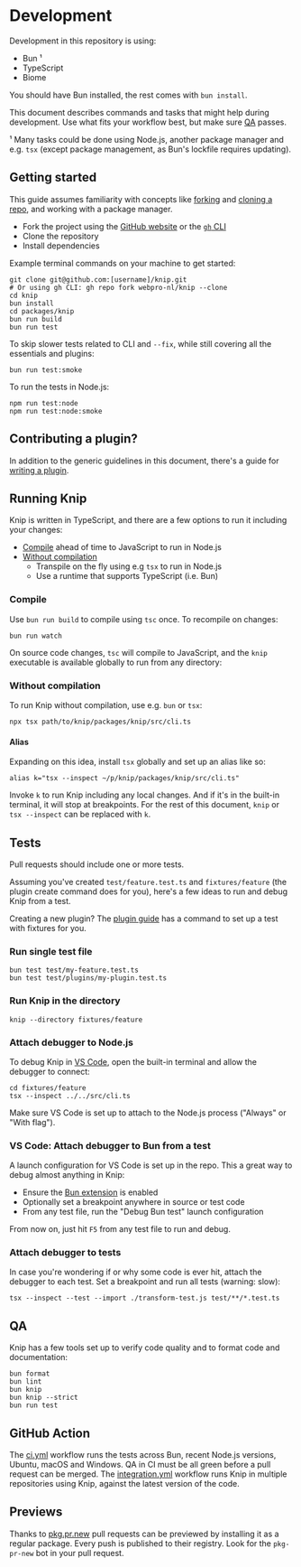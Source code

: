 # Development

Development in this repository is using:

- Bun ¹
- TypeScript
- Biome

You should have Bun installed, the rest comes with `bun install`.

This document describes commands and tasks that might help during development.
Use what fits your workflow best, but make sure [QA][1] passes.

¹ Many tasks could be done using Node.js, another package manager and e.g. `tsx`
(except package management, as Bun's lockfile requires updating).

## Getting started

This guide assumes familiarity with concepts like [forking][2] and [cloning a
repo][3], and working with a package manager.

- Fork the project using the [GitHub website][4] or the [`gh` CLI][5]
- Clone the repository
- Install dependencies

Example terminal commands on your machine to get started:

```shell
git clone git@github.com:[username]/knip.git
# Or using gh CLI: gh repo fork webpro-nl/knip --clone
cd knip
bun install
cd packages/knip
bun run build
bun run test
```

To skip slower tests related to CLI and `--fix`, while still covering all the
essentials and plugins:

```shell
bun run test:smoke
```

To run the tests in Node.js:

```shell
npm run test:node
npm run test:node:smoke
```

## Contributing a plugin?

In addition to the generic guidelines in this document, there's a guide for
[writing a plugin][6].

## Running Knip

Knip is written in TypeScript, and there are a few options to run it including
your changes:

- [Compile][7] ahead of time to JavaScript to run in Node.js
- [Without compilation][8]
  - Transpile on the fly using e.g `tsx` to run in Node.js
  - Use a runtime that supports TypeScript (i.e. Bun)

### Compile

Use `bun run build` to compile using `tsc` once. To recompile on changes:

```shell
bun run watch
```

On source code changes, `tsc` will compile to JavaScript, and the `knip`
executable is available globally to run from any directory:

### Without compilation

To run Knip without compilation, use e.g. `bun` or `tsx`:

```shell
npx tsx path/to/knip/packages/knip/src/cli.ts
```

#### Alias

Expanding on this idea, install `tsx` globally and set up an alias like so:

```shell
alias k="tsx --inspect ~/p/knip/packages/knip/src/cli.ts"
```

Invoke `k` to run Knip including any local changes. And if it's in the built-in
terminal, it will stop at breakpoints. For the rest of this document, `knip` or
`tsx --inspect` can be replaced with `k`.

## Tests

Pull requests should include one or more tests.

Assuming you've created `test/feature.test.ts` and `fixtures/feature` (the
plugin create command does for you), here's a few ideas to run and debug Knip
from a test.

Creating a new plugin? The [plugin guide][9] has a command to set up a test with
fixtures for you.

### Run single test file

```shell
bun test test/my-feature.test.ts
bun test test/plugins/my-plugin.test.ts
```

### Run Knip in the directory

```shell
knip --directory fixtures/feature
```

### Attach debugger to Node.js

To debug Knip in [VS Code][10], open the built-in terminal and allow the
debugger to connect:

```shell
cd fixtures/feature
tsx --inspect ../../src/cli.ts
```

Make sure VS Code is set up to attach to the Node.js process ("Always" or "With
flag").

### VS Code: Attach debugger to Bun from a test

A launch configuration for VS Code is set up in the repo. This a great way to
debug almost anything in Knip:

- Ensure the [Bun extension][11] is enabled
- Optionally set a breakpoint anywhere in source or test code
- From any test file, run the "Debug Bun test" launch configuration

From now on, just hit `F5` from any test file to run and debug.

### Attach debugger to tests

In case you're wondering if or why some code is ever hit, attach the debugger to
each test. Set a breakpoint and run all tests (warning: slow):

```shell
tsx --inspect --test --import ./transform-test.js test/**/*.test.ts
```

## QA

Knip has a few tools set up to verify code quality and to format code and
documentation:

```shell
bun format
bun lint
bun knip
bun knip --strict
bun run test
```

## GitHub Action

The [ci.yml][12] workflow runs the tests across Bun, recent Node.js versions,
Ubuntu, macOS and Windows. QA in CI must be all green before a pull request can
be merged. The [integration.yml][13] workflow runs Knip in multiple repositories
using Knip, against the latest version of the code.

## Previews

Thanks to [pkg.pr.new][14] pull requests can be previewed by installing it as a
regular package. Every push is published to their registry. Look for the
`pkg-pr-new` bot in your pull request.

[1]: #qa
[2]: https://docs.github.com/get-started/quickstart/fork-a-repo
[3]:
  https://docs.github.com/en/repositories/creating-and-managing-repositories/cloning-a-repository
[4]: https://github.com/webpro-nl/knip
[5]: https://cli.github.com/
[6]: https://knip.dev/guides/writing-a-plugin/
[7]: #compile
[8]: #without-compilation
[9]: https://knip.dev/guides/writing-a-plugin#create-a-new-plugin
[10]: https://code.visualstudio.com/docs/nodejs/nodejs-debugging
[11]: https://marketplace.visualstudio.com/items?itemName=oven.bun-vscode
[12]: https://github.com/webpro-nl/knip/actions/workflows/ci.yml
[13]: https://github.com/webpro-nl/knip/actions/workflows/integration.yml
[14]: https://pkg.pr.new
